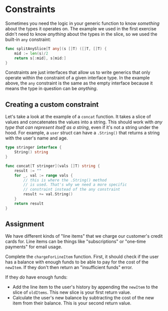 # Constraints

Sometimes you need the logic in your generic function to know *something* about the types it operates on. The example we used in the first exercise didn't need to know *anything* about the types in the slice, so we used the built-in `any` constraint:

```go
func splitAnySlice[T any](s []T) ([]T, []T) {
    mid := len(s)/2
    return s[:mid], s[mid:]
}
```

Constraints are just interfaces that allow us to write generics that only operate within the constraint of a given interface type. In the example above, the `any` constraint is the same as the empty interface because it means the type in question can be *anything*.

## Creating a custom constraint

Let's take a look at the example of a `concat` function. It takes a slice of values and concatenates the values into a string. This should work with *any type that can represent itself as a string*, even if it's not a string under the hood. For example, a `user` struct can have a `.String()` that returns a string with the user's name and age.

```go
type stringer interface {
    String() string
}

func concat[T stringer](vals []T) string {
    result := ""
    for _, val := range vals {
        // this is where the .String() method
        // is used. That's why we need a more specific
        // constraint instead of the any constraint
        result += val.String()
    }
    return result
}
```

## Assignment

We have different kinds of "line items" that we charge our customer's credit cards for. Line items can be things like "subscriptions" or "one-time payments" for email usage.

Complete the `chargeForLineItem` function. First, it should check if the user has a balance with enough funds to be able to pay for the cost of the `newItem`. If they don't then return an "insufficient funds" error.

If they *do* have enough funds:

* Add the line item to the user's history by appending the `newItem` to the slice of `oldItems`. This new slice is your first return value.
* Calculate the user's new balance by subtracting the cost of the new item from their balance. This is your second return value.
